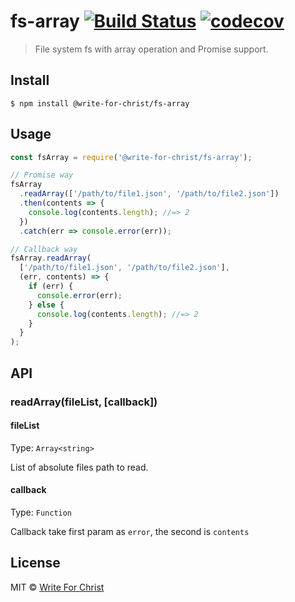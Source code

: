 # fs-array [![Build Status](https://travis-ci.org/write-for-CHRIST/fs-array.svg?branch=master)](https://travis-ci.org/write-for-CHRIST/fs-array) [![codecov](https://codecov.io/gh/write-for-CHRIST/fs-array/branch/master/graph/badge.svg)](https://codecov.io/gh/write-for-CHRIST/fs-array)

> File system fs with array operation and Promise support.

## Install

```
$ npm install @write-for-christ/fs-array
```

## Usage

```js
const fsArray = require('@write-for-christ/fs-array');

// Promise way
fsArray
  .readArray(['/path/to/file1.json', '/path/to/file2.json'])
  .then(contents => {
    console.log(contents.length); //=> 2
  })
  .catch(err => console.error(err));

// Callback way
fsArray.readArray(
  ['/path/to/file1.json', '/path/to/file2.json'],
  (err, contents) => {
    if (err) {
      console.error(err);
    } else {
      console.log(contents.length); //=> 2
    }
  }
);
```

## API

### readArray(fileList, [callback])

#### fileList

Type: `Array<string>`

List of absolute files path to read.

#### callback

Type: `Function`

Callback take first param as `error`, the second is `contents`

## License

MIT © [Write For Christ](http://writeforchrist.org)
